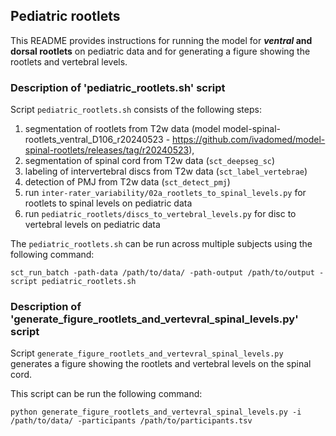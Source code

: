 ## Pediatric rootlets

This README provides instructions for running the model for **_ventral_ and dorsal rootlets** on pediatric data 
and for generating a figure showing the rootlets and vertebral levels. 

### Description of 'pediatric_rootlets.sh' script
Script `pediatric_rootlets.sh` consists of the following steps:
 1. segmentation of rootlets from T2w data (model model-spinal-rootlets_ventral_D106_r20240523 - https://github.com/ivadomed/model-spinal-rootlets/releases/tag/r20240523),
 2. segmentation of spinal cord from T2w data (`sct_deepseg_sc`)
 3. labeling of intervertebral discs from T2w data (`sct_label_vertebrae`)
 4. detection of PMJ from T2w data (`sct_detect_pmj`)
 5. run `inter-rater_variability/02a_rootlets_to_spinal_levels.py` for rootlets to spinal levels on pediatric data
 6. run `pediatric_rootlets/discs_to_vertebral_levels.py` for disc to vertebral levels on pediatric data 

The `pediatric_rootlets.sh` can be run across multiple subjects using the following command:
``````commandline
sct_run_batch -path-data /path/to/data/ -path-output /path/to/output -script pediatric_rootlets.sh
``````

### Description of 'generate_figure_rootlets_and_vertevral_spinal_levels.py' script
Script `generate_figure_rootlets_and_vertevral_spinal_levels.py` generates a figure showing the rootlets and 
vertebral levels on the spinal cord. 

This script can be run the following command:
``````commandline
python generate_figure_rootlets_and_vertevral_spinal_levels.py -i /path/to/data/ -participants /path/to/participants.tsv
``````



